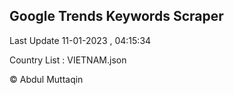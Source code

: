 

## Google Trends Keywords Scraper 
 
Last Update 11-01-2023 , 04:15:34

Country List :
VIETNAM.json



© Abdul Muttaqin 
